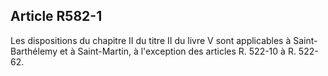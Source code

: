 ## Article R582-1

Les dispositions du chapitre II du titre II du livre V sont applicables à Saint-Barthélemy et à Saint-Martin, à
l'exception des articles R. 522-10 à R. 522-62.


